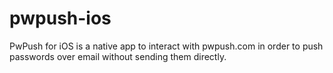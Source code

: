 # pwpush-ios

PwPush for iOS is a native app to interact with pwpush.com in order to push passwords over email without sending them directly. 
